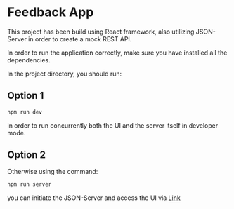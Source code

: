 # Feedback App

This project has been build using React framework, also utilizing JSON-Server in order to create a mock REST API.

In order to run the application correctly, make sure you have installed all the dependencies.

In the project directory, you should run:

## Option 1

```bash
npm run dev
```

in order to run concurrently both the UI and the server itself in developer mode.

## Option 2

Otherwise using the command:

```bash
npm run server
```

you can initiate the JSON-Server and access the UI via [Link](https://rdpfeedbackapp.netlify.app/)
